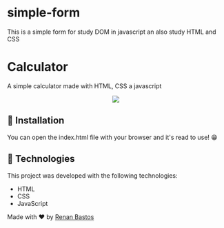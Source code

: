 # simple-form
This is a simple form for study DOM in javascript an also study HTML and CSS
# Calculator
A simple calculator made with HTML, CSS a javascript

<p align="center" >
<img src="calculator.gif">
<p>
  
## 👷‍ Installation
You can open the index.html file with your browser and it's read to use! 😁

## 🚀 Technologies

This project was developed with the following technologies:

- HTML
- CSS
- JavaScript

Made with ♥ by [Renan Bastos](https://github.com/renantb)
